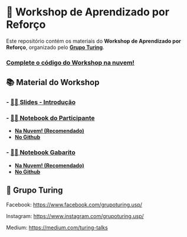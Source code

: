 # 👾 Workshop de Aprendizado por Reforço

Este repositório contém os materiais do **Workshop de Aprendizado por Reforço**, organizado pelo **[Grupo Turing](https://www.facebook.com/grupoturing.usp/)**.

### [Complete o código do Workshop na nuvem!](https://colab.research.google.com/github/GrupoTuring/Workshop-de-Aprendizado-por-Reforco/blob/master/Pong%20-%20Participante.ipynb)

## 📚 Material do Workshop

### - [👩‍🏫 Slides - Introdução](Slides%20-%20Introdução.pdf)
### - [👩‍🎓 Notebook do Participante](https://colab.research.google.com/github/GrupoTuring/Workshop-de-Aprendizado-por-Reforco/blob/master/Pong%20-%20Participante.ipynb)
  - **[Na Nuvem! (Recomendado)](https://colab.research.google.com/github/GrupoTuring/Workshop-de-Aprendizado-por-Reforco/blob/master/Pong%20-%20Participante.ipynb)**
  - **[No Github](Pong%20-%20Participante.ipynb)**
### - [👩‍🏫 Notebook Gabarito](https://colab.research.google.com/github/GrupoTuring/Workshop-de-Aprendizado-por-Reforco/blob/master/Pong%20-%20Gabarito.ipynb)
  - **[Na Nuvem! (Recomendado)](https://colab.research.google.com/github/GrupoTuring/Workshop-de-Aprendizado-por-Reforco/blob/master/Pong%20-%20Gabarito.ipynb)**
  - **[No Github](Pong%20-%20Gabarito.ipynb)**

## 🧠 Grupo Turing

Facebook: https://www.facebook.com/grupoturing.usp/

Instagram: https://www.instagram.com/grupoturing.usp/

Medium: https://medium.com/turing-talks
